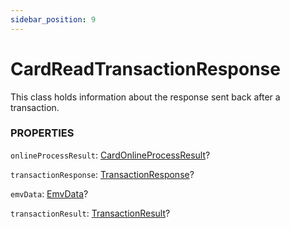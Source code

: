 ```yaml
---
sidebar_position: 9
---
```


# CardReadTransactionResponse

This class holds information about the response sent back after a transaction.

### PROPERTIES

`onlineProcessResult`: [CardOnlineProcessResult](cardOnlineProcessResult)?

`transactionResponse`: [TransactionResponse](transactionResponse)?

`emvData`: [EmvData](emvData)?

`transactionResult`: [TransactionResult](transactionResult)?


